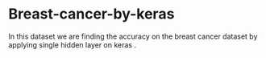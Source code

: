 # Breast-cancer-by-keras
In this dataset we are finding the accuracy on the breast cancer dataset by applying single hidden layer on keras .
